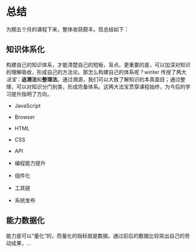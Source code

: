 # 总结

为期五个月的课程下来，整体收获颇丰。现总结如下：

## 知识体系化

构建自己的知识体系，才能清楚自己的短板，盲点。更重要的是，可以加深对知识的理解吸收，形成自己的方法论。那怎么构建自己的体系呢？winter 传授了两大*法宝*：**追溯法**和**整理法**。通过溯源，我们可以大致了解知识的本真面目；通过整理，可以对知识分门别类，形成完备体系。这两大法宝贯穿课程始终，为今后的学习提升指明了方向。

- JavaScript

- Browser
- HTML
- CSS
- API
- 编程能力提升
- 组件化
- 工具链
- 系统发布



## 能力数据化

能力是可以“量化”的，而量化的指标就是数据。通过前后的数据比较突出自己的劳动成果，...




